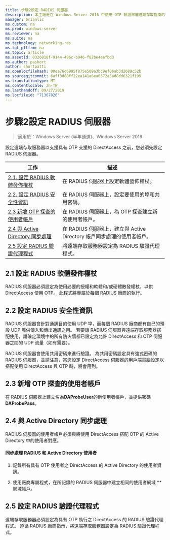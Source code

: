```yaml
---
title: 步驟2設定 RADIUS 伺服器
description: 本主題是在 Windows Server 2016 中使用 OTP 驗證部署遠端存取指南的一部分。
manager: brianlic
ms.custom: na
ms.prod: windows-server
ms.reviewer: na
ms.suite: na
ms.technology: networking-ras
ms.tgt_pltfrm: na
ms.topic: article
ms.assetid: 0326818f-9144-496c-b946-f82be4eefbd3
ms.author: pashort
author: shortpatti
ms.openlocfilehash: 00ea76d6995f875e509a3bc9ef0bab3d2689c52b
ms.sourcegitcommit: 6aff3d88ff22ea141a6ea6572a5ad8dd6321f199
ms.translationtype: MT
ms.contentlocale: zh-TW
ms.lasthandoff: 09/27/2019
ms.locfileid: "71367026"
---
```

# <a name="step-2-configure-the-radius-server"></a>步驟2設定 RADIUS 伺服器

>適用於：Windows Server (半年通道)、Windows Server 2016

設定遠端存取服務器以支援具有 OTP 支援的 DirectAccess 之前，您必須先設定 RADIUS 伺服器。  
  
|工作|描述|  
|----|--------|  
|[2.1. 設定 RADIUS 軟體發佈權杖](#BKMK_1.1)|在 RADIUS 伺服器上設定軟體發佈權杖。|  
|[2.2. 設定 RADIUS 安全性資訊](#BKMK_1.2)|在 RADIUS 伺服器上，設定要使用的埠和共用密碼。|  
|[2.3 新增 OTP 探查的使用者帳戶](#BKMK_Probe)|在 RADIUS 伺服器上，為 OTP 探查建立新的使用者帳戶。|  
|[2.4 與 Active Directory 同步處理](#BKMK_Active)|在 RADIUS 伺服器上，建立與 Active Directory 帳戶同步處理的使用者帳戶。|  
|[2.5 設定 RADIUS 驗證代理程式](#BKMK_AuthAgent)|將遠端存取服務器設定為 RADIUS 驗證代理程式。|  
  
## <a name="BKMK_1.1"></a>2.1 設定 RADIUS 軟體發佈權杖  
RADIUS 伺服器必須設定為使用必要的授權和軟體和/或硬體散發權杖，以供 DirectAccess 使用 OTP。 此程式將專屬於每個 RADIUS 廠商的執行。  
  
## <a name="BKMK_1.2"></a>2.2 設定 RADIUS 安全性資訊  
RADIUS 伺服器會針對通訊目的使用 UDP 埠，而每個 RADIUS 廠商都有自己的預設 UDP 埠供傳入和傳出通訊之用。 若要讓 RADIUS 伺服器與遠端存取服務器搭配使用，請確定環境中的所有防火牆都已設定為允許 DirectAccess 和 OTP 伺服器之間的 UDP 流量（如有需要）。  
  
RADIUS 伺服器會使用共用密碼來進行驗證。 為共用密碼設定具有強式密碼的 RADIUS 伺服器，並請注意，當您設定 DirectAccess 伺服器的用戶端電腦設定以搭配使用 DirectAccess 與 OTP 時，將會用到。  
  
## <a name="BKMK_Probe"></a>2.3 新增 OTP 探查的使用者帳戶  
在 RADIUS 伺服器上建立名為**DAProbeUser**的新使用者帳戶，並提供密碼**DAProbePass**。  
  
## <a name="BKMK_Active"></a>2.4 與 Active Directory 同步處理  
RADIUS 伺服器的使用者帳戶必須與將使用 DirectAccess 搭配 OTP 的 Active Directory 中的使用者對應。  
  
#### <a name="to-synchronize-the-radius-and-active-directory-users"></a>同步處理 RADIUS 和 Active Directory 使用者  
  
1.  記錄所有具有 OTP 使用者之 DirectAccess 的 Active Directory 的使用者資訊。  
  
2.  使用廠商專屬程式，在所記錄的 RADIUS 伺服器中建立相同的使用者網域 **\** 網域帳戶。  
  
## <a name="BKMK_AuthAgent"></a>2.5 設定 RADIUS 驗證代理程式  
遠端存取服務器必須設定為具有 OTP 執行之 DirectAccess 的 RADIUS 驗證代理程式。 遵循 RADIUS 廠商指示，將遠端存取服務器設定為 RADIUS 驗證代理程式。  
  


